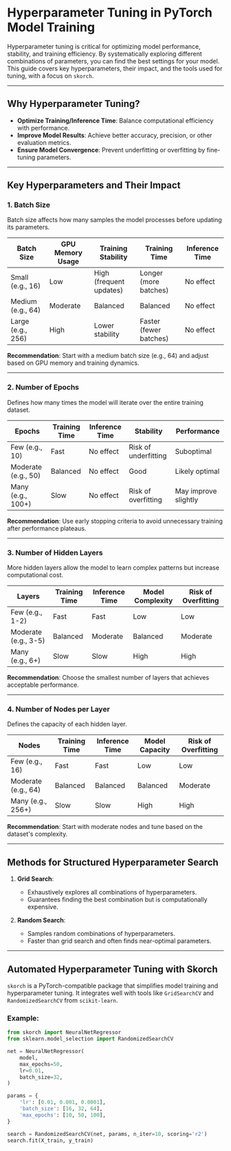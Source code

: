 # Hyperparameter Tuning in PyTorch Model Training

Hyperparameter tuning is critical for optimizing model performance, stability, and training efficiency. By systematically exploring different combinations of parameters, you can find the best settings for your model. This guide covers key hyperparameters, their impact, and the tools used for tuning, with a focus on `skorch`.

---

## Why Hyperparameter Tuning?

- **Optimize Training/Inference Time**: Balance computational efficiency with performance.
- **Improve Model Results**: Achieve better accuracy, precision, or other evaluation metrics.
- **Ensure Model Convergence**: Prevent underfitting or overfitting by fine-tuning parameters.

---

## Key Hyperparameters and Their Impact

### 1. **Batch Size**
Batch size affects how many samples the model processes before updating its parameters.

| **Batch Size** | **GPU Memory Usage** | **Training Stability** | **Training Time**   | **Inference Time** |
|----------------|-----------------------|-------------------------|---------------------|---------------------|
| Small (e.g., 16) | Low                   | High (frequent updates) | Longer (more batches) | No effect           |
| Medium (e.g., 64) | Moderate              | Balanced                | Balanced             | No effect           |
| Large (e.g., 256) | High                  | Lower stability         | Faster (fewer batches) | No effect           |

**Recommendation**: Start with a medium batch size (e.g., 64) and adjust based on GPU memory and training dynamics.

---

### 2. **Number of Epochs**
Defines how many times the model will iterate over the entire training dataset.

| **Epochs**   | **Training Time**       | **Inference Time** | **Stability**          | **Performance**       |
|--------------|-------------------------|---------------------|------------------------|-----------------------|
| Few (e.g., 10)  | Fast                    | No effect           | Risk of underfitting   | Suboptimal            |
| Moderate (e.g., 50) | Balanced               | No effect           | Good                   | Likely optimal        |
| Many (e.g., 100+) | Slow                    | No effect           | Risk of overfitting    | May improve slightly  |

**Recommendation**: Use early stopping criteria to avoid unnecessary training after performance plateaus.

---

### 3. **Number of Hidden Layers**
More hidden layers allow the model to learn complex patterns but increase computational cost.

| **Layers**   | **Training Time**       | **Inference Time** | **Model Complexity**   | **Risk of Overfitting** |
|--------------|-------------------------|---------------------|------------------------|--------------------------|
| Few (e.g., 1-2) | Fast                    | Fast                | Low                    | Low                      |
| Moderate (e.g., 3-5) | Balanced               | Moderate            | Balanced               | Moderate                 |
| Many (e.g., 6+)   | Slow                    | Slow                | High                   | High                     |

**Recommendation**: Choose the smallest number of layers that achieves acceptable performance.

---

### 4. **Number of Nodes per Layer**
Defines the capacity of each hidden layer.

| **Nodes**    | **Training Time**       | **Inference Time** | **Model Capacity**     | **Risk of Overfitting** |
|--------------|-------------------------|---------------------|------------------------|--------------------------|
| Few (e.g., 16) | Fast                    | Fast                | Low                    | Low                      |
| Moderate (e.g., 64) | Balanced               | Balanced            | Balanced               | Moderate                 |
| Many (e.g., 256+) | Slow                    | Slow                | High                   | High                     |

**Recommendation**: Start with moderate nodes and tune based on the dataset's complexity.

---

## Methods for Structured Hyperparameter Search

1. **Grid Search**:
   - Exhaustively explores all combinations of hyperparameters.
   - Guarantees finding the best combination but is computationally expensive.

2. **Random Search**:
   - Samples random combinations of hyperparameters.
   - Faster than grid search and often finds near-optimal parameters.

---

## Automated Hyperparameter Tuning with Skorch

`skorch` is a PyTorch-compatible package that simplifies model training and hyperparameter tuning. It integrates well with tools like `GridSearchCV` and `RandomizedSearchCV` from `scikit-learn`.

### Example:
```python
from skorch import NeuralNetRegressor
from sklearn.model_selection import RandomizedSearchCV

net = NeuralNetRegressor(
    model,
    max_epochs=50,
    lr=0.01,
    batch_size=32,
)

params = {
    'lr': [0.01, 0.001, 0.0001],
    'batch_size': [16, 32, 64],
    'max_epochs': [10, 50, 100],
}

search = RandomizedSearchCV(net, params, n_iter=10, scoring='r2')
search.fit(X_train, y_train)
```
